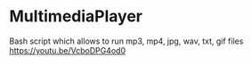 # MultimediaPlayer
Bash script which allows to run mp3, mp4, jpg, wav, txt, gif files
https://youtu.be/VcboDPG4od0
